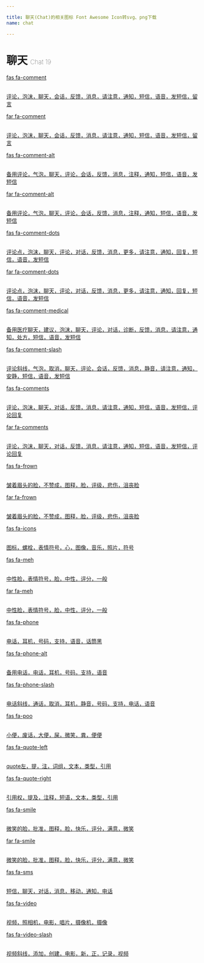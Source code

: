```yaml
---

title: 聊天(Chat)的相关图标 Font Awesome Icon转svg、png下载
name: chat

---
```


# 聊天  <small style="font-size: 60%;font-weight: 100">Chat <span class="badge-secondary badge">19</span> </small>

<search tag="chat" :size="96"/>

<div class="icon-list row" id="search-show"><a href="/icon/solid/comment.html" class="icon-item col-6 col-sm-4 col-md-2"><div class="icon-item-inner"><i class="fas fa-comment"></i><p><span>fas fa-comment</span></p> <p><br>评论，泡沫，聊天，会话，反馈，消息，请注意，通知，短信，语音，发短信，留言</p></div></a><a href="/icon/regular/comment.html" class="icon-item col-6 col-sm-4 col-md-2"><div class="icon-item-inner"><i class="far fa-comment"></i><p><span>far fa-comment</span></p> <p><br>评论，泡沫，聊天，会话，反馈，消息，请注意，通知，短信，语音，发短信，留言</p></div></a><a href="/icon/solid/comment-alt.html" class="icon-item col-6 col-sm-4 col-md-2"><div class="icon-item-inner"><i class="fas fa-comment-alt"></i><p><span>fas fa-comment-alt</span></p> <p><br>备用评论，气泡，聊天，评论，会话，反馈，消息，注释，通知，短信，语音，发短信</p></div></a><a href="/icon/regular/comment-alt.html" class="icon-item col-6 col-sm-4 col-md-2"><div class="icon-item-inner"><i class="far fa-comment-alt"></i><p><span>far fa-comment-alt</span></p> <p><br>备用评论，气泡，聊天，评论，会话，反馈，消息，注释，通知，短信，语音，发短信</p></div></a><a href="/icon/solid/comment-dots.html" class="icon-item col-6 col-sm-4 col-md-2"><div class="icon-item-inner"><i class="fas fa-comment-dots"></i><p><span>fas fa-comment-dots</span></p> <p><br>评论点，泡沫，聊天，评论，对话，反馈，消息，更多，请注意，通知，回复，短信，语音，发短信</p></div></a><a href="/icon/regular/comment-dots.html" class="icon-item col-6 col-sm-4 col-md-2"><div class="icon-item-inner"><i class="far fa-comment-dots"></i><p><span>far fa-comment-dots</span></p> <p><br>评论点，泡沫，聊天，评论，对话，反馈，消息，更多，请注意，通知，回复，短信，语音，发短信</p></div></a><a href="/icon/solid/comment-medical.html" class="icon-item col-6 col-sm-4 col-md-2"><div class="icon-item-inner"><i class="fas fa-comment-medical"></i><p><span>fas fa-comment-medical</span></p> <p><br>备用医疗聊天，建议，泡沫，聊天，评论，对话，诊断，反馈，消息，请注意，通知，处方，短信，语音，发短信</p></div></a><a href="/icon/solid/comment-slash.html" class="icon-item col-6 col-sm-4 col-md-2"><div class="icon-item-inner"><i class="fas fa-comment-slash"></i><p><span>fas fa-comment-slash</span></p> <p><br>评论斜线，气泡，取消，聊天，评论，会话，反馈，消息，静音，请注意，通知，安静，短信，语音，发短信</p></div></a><a href="/icon/solid/comments.html" class="icon-item col-6 col-sm-4 col-md-2"><div class="icon-item-inner"><i class="fas fa-comments"></i><p><span>fas fa-comments</span></p> <p><br>评论，泡沫，聊天，对话，反馈，消息，请注意，通知，短信，语音，发短信，评论回复</p></div></a><a href="/icon/regular/comments.html" class="icon-item col-6 col-sm-4 col-md-2"><div class="icon-item-inner"><i class="far fa-comments"></i><p><span>far fa-comments</span></p> <p><br>评论，泡沫，聊天，对话，反馈，消息，请注意，通知，短信，语音，发短信，评论回复</p></div></a><a href="/icon/solid/frown.html" class="icon-item col-6 col-sm-4 col-md-2"><div class="icon-item-inner"><i class="fas fa-frown"></i><p><span>fas fa-frown</span></p> <p><br>皱着眉头的脸，不赞成，图释，脸，评级，悲伤，沮丧脸</p></div></a><a href="/icon/regular/frown.html" class="icon-item col-6 col-sm-4 col-md-2"><div class="icon-item-inner"><i class="far fa-frown"></i><p><span>far fa-frown</span></p> <p><br>皱着眉头的脸，不赞成，图释，脸，评级，悲伤，沮丧脸</p></div></a><a href="/icon/solid/icons.html" class="icon-item col-6 col-sm-4 col-md-2"><div class="icon-item-inner"><i class="fas fa-icons"></i><p><span>fas fa-icons</span></p> <p><br>图标，螺栓，表情符号，心，图像，音乐，照片，符号</p></div></a><a href="/icon/solid/meh.html" class="icon-item col-6 col-sm-4 col-md-2"><div class="icon-item-inner"><i class="fas fa-meh"></i><p><span>fas fa-meh</span></p> <p><br>中性脸，表情符号，脸，中性，评分，一般</p></div></a><a href="/icon/regular/meh.html" class="icon-item col-6 col-sm-4 col-md-2"><div class="icon-item-inner"><i class="far fa-meh"></i><p><span>far fa-meh</span></p> <p><br>中性脸，表情符号，脸，中性，评分，一般</p></div></a><a href="/icon/solid/phone.html" class="icon-item col-6 col-sm-4 col-md-2"><div class="icon-item-inner"><i class="fas fa-phone"></i><p><span>fas fa-phone</span></p> <p><br>电话，耳机，号码，支持，语音，话筒黑</p></div></a><a href="/icon/solid/phone-alt.html" class="icon-item col-6 col-sm-4 col-md-2"><div class="icon-item-inner"><i class="fas fa-phone-alt"></i><p><span>fas fa-phone-alt</span></p> <p><br>备用电话，电话，耳机，号码，支持，语音</p></div></a><a href="/icon/solid/phone-slash.html" class="icon-item col-6 col-sm-4 col-md-2"><div class="icon-item-inner"><i class="fas fa-phone-slash"></i><p><span>fas fa-phone-slash</span></p> <p><br>电话斜线，通话，取消，耳机，静音，号码，支持，电话，语音</p></div></a><a href="/icon/solid/poo.html" class="icon-item col-6 col-sm-4 col-md-2"><div class="icon-item-inner"><i class="fas fa-poo"></i><p><span>fas fa-poo</span></p> <p><br>小便，废话，大便，屎，微笑，粪，便便</p></div></a><a href="/icon/solid/quote-left.html" class="icon-item col-6 col-sm-4 col-md-2"><div class="icon-item-inner"><i class="fas fa-quote-left"></i><p><span>fas fa-quote-left</span></p> <p><br>quote左，提，注，词组，文本，类型，引用</p></div></a><a href="/icon/solid/quote-right.html" class="icon-item col-6 col-sm-4 col-md-2"><div class="icon-item-inner"><i class="fas fa-quote-right"></i><p><span>fas fa-quote-right</span></p> <p><br>引用权，提及，注释，短语，文本，类型，引用</p></div></a><a href="/icon/solid/smile.html" class="icon-item col-6 col-sm-4 col-md-2"><div class="icon-item-inner"><i class="fas fa-smile"></i><p><span>fas fa-smile</span></p> <p><br>微笑的脸，批准，图释，脸，快乐，评分，满意，微笑</p></div></a><a href="/icon/regular/smile.html" class="icon-item col-6 col-sm-4 col-md-2"><div class="icon-item-inner"><i class="far fa-smile"></i><p><span>far fa-smile</span></p> <p><br>微笑的脸，批准，图释，脸，快乐，评分，满意，微笑</p></div></a><a href="/icon/solid/sms.html" class="icon-item col-6 col-sm-4 col-md-2"><div class="icon-item-inner"><i class="fas fa-sms"></i><p><span>fas fa-sms</span></p> <p><br>短信，聊天，对话，消息，移动，通知，电话</p></div></a><a href="/icon/solid/video.html" class="icon-item col-6 col-sm-4 col-md-2"><div class="icon-item-inner"><i class="fas fa-video"></i><p><span>fas fa-video</span></p> <p><br>视频，照相机，电影，唱片，摄像机，摄像</p></div></a><a href="/icon/solid/video-slash.html" class="icon-item col-6 col-sm-4 col-md-2"><div class="icon-item-inner"><i class="fas fa-video-slash"></i><p><span>fas fa-video-slash</span></p> <p><br>视频斜线，添加，创建，电影，新，正，记录，视频</p></div></a></div>

